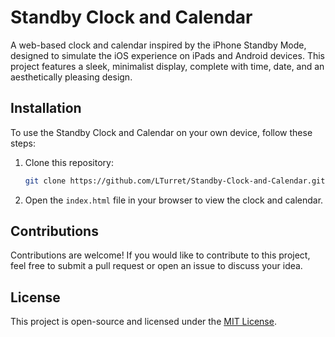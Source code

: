# Standby Clock and Calendar

A web-based clock and calendar inspired by the iPhone Standby Mode, designed to simulate the iOS experience on iPads and Android devices. This project features a sleek, minimalist display, complete with time, date, and an aesthetically pleasing design.

## Installation

To use the Standby Clock and Calendar on your own device, follow these steps:

1. Clone this repository:
   ```bash
   git clone https://github.com/LTurret/Standby-Clock-and-Calendar.git
   ```

2. Open the `index.html` file in your browser to view the clock and calendar.

## Contributions

Contributions are welcome! If you would like to contribute to this project, feel free to submit a pull request or open an issue to discuss your idea.

## License

This project is open-source and licensed under the [MIT License](LICENSE).
